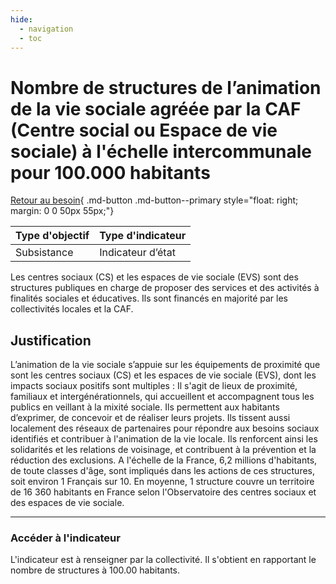 ```yaml
---
hide:
  - navigation
  - toc
---
```


# Nombre de structures de l’animation de la vie sociale agréée par la CAF (Centre social ou Espace de vie sociale) à l'échelle intercommunale pour 100.000 habitants

[Retour au besoin](https://konsilion.github.io/diag360/pages/besoins/be2){ .md-button .md-button--primary style="float: right; margin: 0 0 50px 55px;"}

|Type d'objectif|Type d'indicateur|
|--|--|
|Subsistance|Indicateur d’état|

Les  centres  sociaux  (CS)  et  les  espaces  de  vie  sociale  (EVS)  sont  des  structures publiques  en  charge  de  proposer  des  services  et  des  activités  à  finalités  sociales  et éducatives. Ils sont financés en majorité par les collectivités locales et la CAF.

## Justification

L’animation  de  la  vie  sociale s’appuie sur les équipements de proximité que sont   les centres  sociaux  (CS)  et  les  espaces  de  vie  sociale  (EVS),  dont  les  impacts  sociaux positifs sont multiples : Il s'agit de lieux de proximité, familiaux et intergénérationnels, qui  accueillent  et  accompagnent  tous  les  publics  en  veillant  à  la  mixité  sociale.  Ils permettent  aux  habitants  d’exprimer,  de  concevoir  et  de  réaliser  leurs  projets.  Ils tissent  aussi  localement  des  réseaux  de  partenaires  pour  répondre  aux  besoins sociaux  identifiés  et  contribuer  à  l'animation  de  la  vie  locale.  Ils  renforcent ainsi les solidarités et les relations de voisinage, et contribuent à la prévention et la réduction des exclusions. 
A  l'échelle  de  la  France,  6,2  millions  d'habitants,  de  toute  classes  d'âge,  sont impliqués  dans  les  actions  de  ces  structures,  soit  environ  1  Français  sur  10. En moyenne,  1  structure  couvre  un  territoire  de  16  360  habitants  en  France  selon l'Observatoire des centres sociaux et des espaces de vie sociale. 

---

### Accéder à l'indicateur

L'indicateur est à renseigner par la collectivité. Il s'obtient en rapportant le nombre de structures à 100.00 habitants.